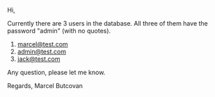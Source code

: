 Hi,

Currently there are 3 users in the database. All three of them have the password "admin" (with no quotes).

1. marcel@test.com
2. admin@test.com
3. jack@test.com

Any question, please let me know.

Regards,
Marcel Butcovan